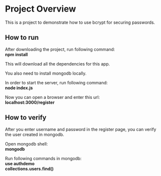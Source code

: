 # Project Overview

This is a project to demonstrate how to use bcrypt for securing passwords. 


## How to run   

After downloading the project, run following command:  
**npm install**

This will download all the dependencies for this app.

You also need to install mongodb locally.

In order to start the server, run following command:  
**node index.js**

Now you can open a browser and enter this url:  
**localhost:3000/register**

##  How to verify

After you enter username and password in the register page, you can verify the user created in mongodb.

Open mongodb shell:  
**mongodb**

Run following commands in mongodb:  
**use authdemo**  
**collections.users.find()**  


